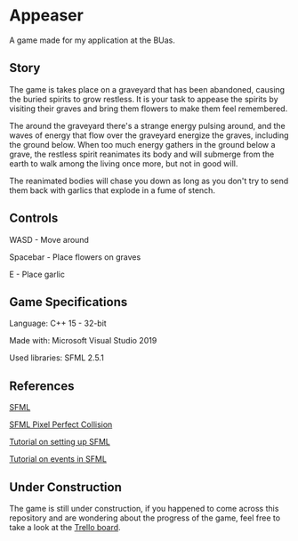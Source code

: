 # Appeaser

A game made for my application at the BUas.

## Story

The game is takes place on a graveyard that has been abandoned, causing the buried spirits to grow restless.
It is your task to appease the spirits by visiting their graves and bring them flowers to make them feel remembered.

The around the graveyard there's a strange energy pulsing around, and the waves of energy that flow over the graveyard energize the graves, including the ground below.
When too much energy gathers in the ground below a grave, the restless spirit reanimates its body and will submerge from the earth to walk among the living once more, but not in good will.

The reanimated bodies will chase you down as long as you don't try to send them back with garlics that explode in a fume of stench.

## Controls

WASD - Move around

Spacebar - Place flowers on graves

E - Place garlic

## Game Specifications

Language: C++ 15 - 32-bit

Made with: Microsoft Visual Studio 2019

Used libraries: SFML 2.5.1

## References

[SFML](https://www.sfml-dev.org/)

[SFML Pixel Perfect Collision](https://github.com/SFML/SFML/wiki/Source:-Simple-Collision-Detection-for-SFML-2#simple-collision-detection)

[Tutorial on setting up SFML](https://www.youtube.com/watch?v=Z6alClFOGoM&list=PLRtjMdoYXLf776y4K432eL_qPw4na_py3&index=2)

[Tutorial on events in SFML](https://www.youtube.com/watch?v=R1vTc3v6dwo&list=PLRtjMdoYXLf776y4K432eL_qPw4na_py3&index=3)

## Under Construction

The game is still under construction, if you happened to come across this repository and are wondering about the progress of the game, feel free to take a look at the [Trello board](https://trello.com/b/cqnfjlR8/appeaser).
